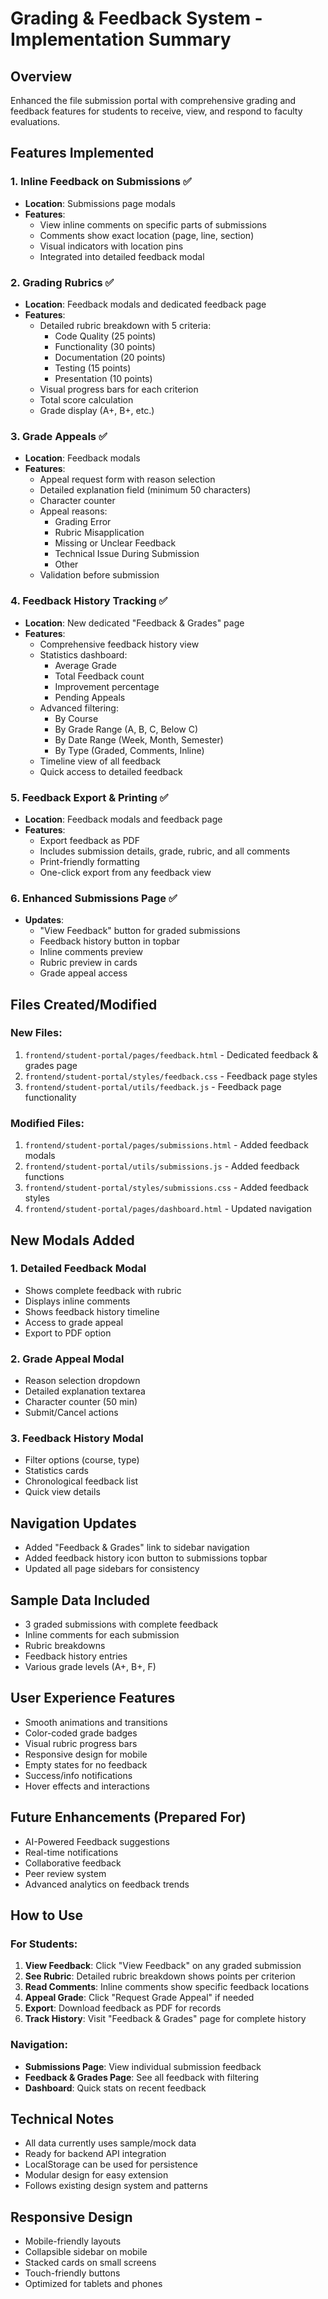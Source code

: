 # Grading & Feedback System - Implementation Summary

## Overview
Enhanced the file submission portal with comprehensive grading and feedback features for students to receive, view, and respond to faculty evaluations.

## Features Implemented

### 1. Inline Feedback on Submissions ✅
- **Location**: Submissions page modals
- **Features**:
  - View inline comments on specific parts of submissions
  - Comments show exact location (page, line, section)
  - Visual indicators with location pins
  - Integrated into detailed feedback modal

### 2. Grading Rubrics ✅
- **Location**: Feedback modals and dedicated feedback page
- **Features**:
  - Detailed rubric breakdown with 5 criteria:
    - Code Quality (25 points)
    - Functionality (30 points)
    - Documentation (20 points)
    - Testing (15 points)
    - Presentation (10 points)
  - Visual progress bars for each criterion
  - Total score calculation
  - Grade display (A+, B+, etc.)

### 3. Grade Appeals ✅
- **Location**: Feedback modals
- **Features**:
  - Appeal request form with reason selection
  - Detailed explanation field (minimum 50 characters)
  - Character counter
  - Appeal reasons:
    - Grading Error
    - Rubric Misapplication
    - Missing or Unclear Feedback
    - Technical Issue During Submission
    - Other
  - Validation before submission

### 4. Feedback History Tracking ✅
- **Location**: New dedicated "Feedback & Grades" page
- **Features**:
  - Comprehensive feedback history view
  - Statistics dashboard:
    - Average Grade
    - Total Feedback count
    - Improvement percentage
    - Pending Appeals
  - Advanced filtering:
    - By Course
    - By Grade Range (A, B, C, Below C)
    - By Date Range (Week, Month, Semester)
    - By Type (Graded, Comments, Inline)
  - Timeline view of all feedback
  - Quick access to detailed feedback

### 5. Feedback Export & Printing ✅
- **Location**: Feedback modals and feedback page
- **Features**:
  - Export feedback as PDF
  - Includes submission details, grade, rubric, and all comments
  - Print-friendly formatting
  - One-click export from any feedback view

### 6. Enhanced Submissions Page ✅
- **Updates**:
  - "View Feedback" button for graded submissions
  - Feedback history button in topbar
  - Inline comments preview
  - Rubric preview in cards
  - Grade appeal access

## Files Created/Modified

### New Files:
1. `frontend/student-portal/pages/feedback.html` - Dedicated feedback & grades page
2. `frontend/student-portal/styles/feedback.css` - Feedback page styles
3. `frontend/student-portal/utils/feedback.js` - Feedback page functionality

### Modified Files:
1. `frontend/student-portal/pages/submissions.html` - Added feedback modals
2. `frontend/student-portal/utils/submissions.js` - Added feedback functions
3. `frontend/student-portal/styles/submissions.css` - Added feedback styles
4. `frontend/student-portal/pages/dashboard.html` - Updated navigation

## New Modals Added

### 1. Detailed Feedback Modal
- Shows complete feedback with rubric
- Displays inline comments
- Shows feedback history timeline
- Access to grade appeal
- Export to PDF option

### 2. Grade Appeal Modal
- Reason selection dropdown
- Detailed explanation textarea
- Character counter (50 min)
- Submit/Cancel actions

### 3. Feedback History Modal
- Filter options (course, type)
- Statistics cards
- Chronological feedback list
- Quick view details

## Navigation Updates
- Added "Feedback & Grades" link to sidebar navigation
- Added feedback history icon button to submissions topbar
- Updated all page sidebars for consistency

## Sample Data Included
- 3 graded submissions with complete feedback
- Inline comments for each submission
- Rubric breakdowns
- Feedback history entries
- Various grade levels (A+, B+, F)

## User Experience Features
- Smooth animations and transitions
- Color-coded grade badges
- Visual rubric progress bars
- Responsive design for mobile
- Empty states for no feedback
- Success/info notifications
- Hover effects and interactions

## Future Enhancements (Prepared For)
- AI-Powered Feedback suggestions
- Real-time notifications
- Collaborative feedback
- Peer review system
- Advanced analytics on feedback trends

## How to Use

### For Students:
1. **View Feedback**: Click "View Feedback" on any graded submission
2. **See Rubric**: Detailed rubric breakdown shows points per criterion
3. **Read Comments**: Inline comments show specific feedback locations
4. **Appeal Grade**: Click "Request Grade Appeal" if needed
5. **Export**: Download feedback as PDF for records
6. **Track History**: Visit "Feedback & Grades" page for complete history

### Navigation:
- **Submissions Page**: View individual submission feedback
- **Feedback & Grades Page**: See all feedback with filtering
- **Dashboard**: Quick stats on recent feedback

## Technical Notes
- All data currently uses sample/mock data
- Ready for backend API integration
- LocalStorage can be used for persistence
- Modular design for easy extension
- Follows existing design system and patterns

## Responsive Design
- Mobile-friendly layouts
- Collapsible sidebar on mobile
- Stacked cards on small screens
- Touch-friendly buttons
- Optimized for tablets and phones

